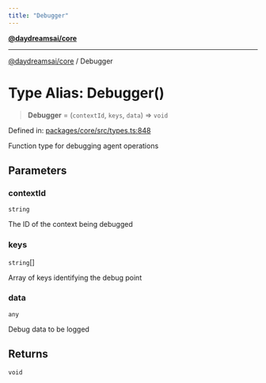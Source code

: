 ```yaml
---
title: "Debugger"
---
```


[**@daydreamsai/core**](./api-reference.md)

***

[@daydreamsai/core](./api-reference.md) / Debugger

# Type Alias: Debugger()

> **Debugger** = (`contextId`, `keys`, `data`) => `void`

Defined in: [packages/core/src/types.ts:848](https://github.com/dojoengine/daydreams/blob/612e9304717c546d301f9cac8c204de734cac957/packages/core/src/types.ts#L848)

Function type for debugging agent operations

## Parameters

### contextId

`string`

The ID of the context being debugged

### keys

`string`[]

Array of keys identifying the debug point

### data

`any`

Debug data to be logged

## Returns

`void`
